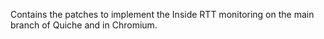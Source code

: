Contains the patches to implement the Inside RTT monitoring on the main branch of Quiche and in Chromium.

